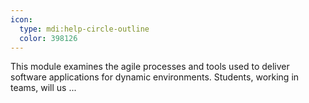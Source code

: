 ```yaml
---
icon:
  type: mdi:help-circle-outline
  color: 398126
---
```


This module examines the agile processes and tools used to deliver software applications for dynamic environments. Students, working in teams, will us ... 
